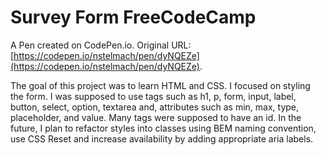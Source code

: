 # Survey Form FreeCodeCamp

A Pen created on CodePen.io. Original URL: [https://codepen.io/nstelmach/pen/dyNQEZe](https://codepen.io/nstelmach/pen/dyNQEZe).

The goal of this project was to learn HTML and CSS. I focused on styling the form. I was supposed to use tags such as h1, p, form, input, label, button, select, option, textarea and, attributes such as min, max, type, placeholder, and value. Many tags were supposed to have an id. In the future, I plan to refactor styles into classes using BEM naming convention, use CSS Reset and increase availability by adding appropriate aria labels.

